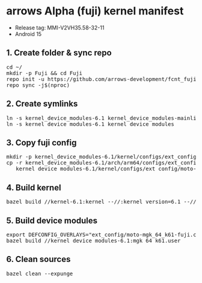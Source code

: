 # arrows Alpha (fuji) kernel manifest
- Release tag: MMI-V2VH35.58-32-11
- Android 15

## 1. Create folder & sync repo
<pre>cd ~/
mkdir -p Fuji && cd Fuji
repo init -u https://github.com/arrows-development/fcnt_fuji_manifest.git -m default.xml
repo sync -j$(nproc)</pre>

## 2. Create symlinks
<pre>ln -s kernel_device_modules-6.1 kernel_device_modules-mainline
ln -s kernel_device_modules-6.1 kernel_device_modules</pre>

## 3. Copy fuji config
<pre>mkdir -p kernel_device_modules-6.1/kernel/configs/ext_config
cp -r kernel_device_modules-6.1/arch/arm64/configs/ext_config/moto-mgk_64_k61-fuji.config \
   kernel_device_modules-6.1/kernel/configs/ext_config/moto-mgk_64_k61-fuji.config</pre>

## 4. Build kernel
<pre>bazel build //kernel-6.1:kernel --//:kernel_version=6.1 --//:internal_config=true</pre>

## 5. Build device modules
<pre>export DEFCONFIG_OVERLAYS="ext_config/moto-mgk_64_k61-fuji.config"
bazel build //kernel_device_modules-6.1:mgk_64_k61.user</pre>

## 6. Clean sources
<pre>bazel clean --expunge </pre>
